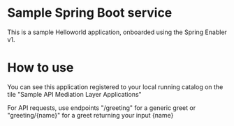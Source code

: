 # Sample Spring Boot service

This is a sample Helloworld application, onboarded using the Spring Enabler v1.

# How to use

You can see this application registered to your local running catalog on the tile "Sample API Mediation Layer Applications"

For API requests, use endpoints "/greeting" for a generic greet or "greeting/{name}" for a greet returning your input {name}
